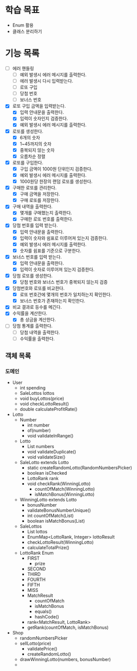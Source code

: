 # 학습 목표
- Enum 활용
- 클래스 분리하기

# 기능 목록

- [ ] 에러 핸들링
  - [ ] 예외 발생시 에러 메시지를 출력한다.
  - [ ] 에러 발생시 다시 입력받는다.
  - [ ] 로또 구입
  - [ ] 당첨 번호
  - [ ] 보너스 번호
- [x] 로또 구입 금액을 입력받는다.
  - [x] 입력 안내문을 출력한다.
  - [x] 입력이 숫자인지 검증한다.
  - [x] 예외 발생시 에러 메시지를 출력한다.
- [x] 로또를 생성한다.
  - [x] 6개의 숫자
  - [x] 1~45까지의 숫자
  - [x] 중복되지 않는 숫자
  - [x] 오름차순 정렬
- [x] 로또를 구입한다.
  - [x] 구입 금액이 1000원 단위인지 검증한다.
  - [x] 예외 발생시 에러 메시지를 출력한다.
  - [x] 1000원당 한장의 랜덤 로또를 생성한다.
- [x] 구매한 로또를 관리한다.
  - [x] 구매 금액을 저장한다.
  - [x] 구매 로또를 저장한다.
- [x] 구매 내역을 출력한다.
  - [x] 몇개를 구매했는지 출력한다.
  - [x] 구매한 로또 번호를 출력한다.
- [x] 당첨 번호를 입력 받는다.
  - [x] 입력 안내문을 출력한다.
  - [x] 입력이 숫자와 쉼표로 이루어져 있는지 검증한다.
  - [x] 예외 발생시 에러 메시지를 출력한다.
  - [x] 숫자를 쉼표를 기준으로 구분한다.
- [x] 보너스 번호를 입력 받는다.
  - [x] 입력 안내문을 출력한다.
  - [x] 입력이 숫자로 이루어져 있는지 검증한다.
- [x] 당첨 로또를 생성한다.
  - [x] 당첨 번호와 보너스 번호가 중복되지 않는지 검증
- [x] 당첨번호와 로또를 비교한다.
  - [x] 로또 번호간에 몇개의 번호가 일치하는지 확인한다. 
  - [x] 보너스 번호가 존재하는지 확인한다.
- [x] 비교 결과로 등수를 메긴다.
- [x] 수익률을 계산한다.
  - [x] 총 상금을 계산한다.
- [ ] 당첨 통계를 출력한다.
  - [ ] 당첨 내역을 출력한다.
  - [ ] 수익률을 출력한다.

## 객체 목록
  ### 도메인
- User 
  - int spending
  - SaleLottos lottos
  - void buyLottos(price)
  - void checkLottoResult()
  - double calculateProfitRate()
- Lotto
  - Number
    - int number
    - of(number)
    - void validateInRange()
  - Lotto
    - List<Number> numbers
    - void validateDuplicate()
    - void validateSize()
  - SaleLotto extends Lotto
    - static createRandomLotto(RandomNumbersPicker) 
    - boolean isChecked
    - LottoRank rank
    - void checkRank(WinningLotto)
      - countOfMatch(WinningLotto)
      - isMatchBonus(WinningLotto)
  - WinningLotto extends Lotto
    - bonusNumber
    - validateBonusNumberUnique()
    - int countOfMatch(List<Number>)
    - boolean isMatchBonus(List<Number>)
  - SaleLottos
    - List<SaleLotto> lottos
    - EnumMap<LottoRank, Integer> lottoResult
    - checkLottoResult(WinningLotto)
    - calculateTotalPrize()
  - LottoRank Enum
    - FIRST
      - prize
    - SECOND
    - THIRD
    - FOURTH
    - FIFTH
    - MISS
    - MatchResult
      - countOfMatch
      - isMatchBonus
      - equals()
      - hashCode()
    - rank<MatchResult, LottoRank>
    - getRank(countOfMatch, isMatchBonus)
- Shop
  - randomNumbersPicker
  - sellLotto(price)
    - validatePrice()
    - createRandomLotto()
  - drawWinningLotto(numbers, bonusNumber)
  - 